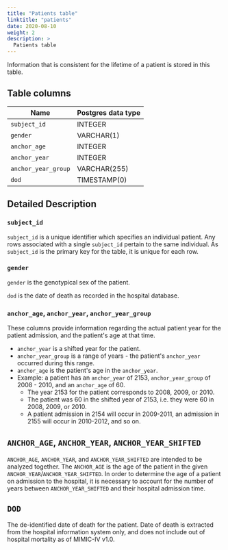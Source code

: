 ```yaml
---
title: "Patients table"
linktitle: "patients"
date: 2020-08-10
weight: 2
description: >
  Patients table
---
```


Information that is consistent for the lifetime of a patient is stored in this table.

## Table columns

Name | Postgres data type
---- | ----
`subject_id` | INTEGER
`gender` | VARCHAR(1)
`anchor_age` | INTEGER
`anchor_year` | INTEGER
`anchor_year_group` | VARCHAR(255)
`dod` | TIMESTAMP(0)

## Detailed Description

### `subject_id`

`subject_id` is a unique identifier which specifies an individual patient. Any rows associated with a single `subject_id` pertain to the same individual. As `subject_id` is the primary key for the table, it is unique for each row. 

### `gender`

`gender` is the genotypical sex of the patient.

`dod` is the date of death as recorded in the hospital database.

### `anchor_age`, `anchor_year`, `anchor_year_group`

These columns provide information regarding the actual patient year for the patient admission, and the patient's age at that time.

* `anchor_year` is a shifted year for the patient.
* `anchor_year_group` is a range of years - the patient's `anchor_year` occurred during this range.
* `anchor_age` is the patient's age in the `anchor_year`.
* Example: a patient has an `anchor_year` of 2153, `anchor_year_group` of 2008 - 2010, and an `anchor_age` of 60.
  * The year 2153 for the patient corresponds to 2008, 2009, or 2010.
  * The patient was 60 in the shifted year of 2153, i.e. they were 60 in 2008, 2009, or 2010.
  * A patient admission in 2154 will occur in 2009-2011, an admission in 2155 will occur in 2010-2012, and so on.

## `ANCHOR_AGE`, `ANCHOR_YEAR`, `ANCHOR_YEAR_SHIFTED`

`ANCHOR_AGE`, `ANCHOR_YEAR`, and `ANCHOR_YEAR_SHIFTED` are intended to be analyzed together. The `ANCHOR_AGE` is the age of the patient in the given `ANCHOR_YEAR`/`ANCHOR_YEAR_SHIFTED`. In order to determine the age of a patient on admission to the hospital, it is necessary to account for the number of years between `ANCHOR_YEAR_SHIFTED` and their hospital admission time.

## `DOD`

The de-identified date of death for the patient. Date of death is extracted from the hospital information system only, and does not include out of hospital mortality as of MIMIC-IV v1.0.

